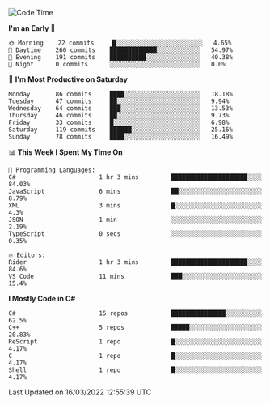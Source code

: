 <!--START_SECTION:waka-->
![Code Time](http://img.shields.io/badge/Code%20Time-759%20hrs%2038%20mins-blue)

**I'm an Early 🐤** 

```text
🌞 Morning    22 commits     █░░░░░░░░░░░░░░░░░░░░░░░░   4.65% 
🌆 Daytime    260 commits    █████████████░░░░░░░░░░░░   54.97% 
🌃 Evening    191 commits    ██████████░░░░░░░░░░░░░░░   40.38% 
🌙 Night      0 commits      ░░░░░░░░░░░░░░░░░░░░░░░░░   0.0%

```
📅 **I'm Most Productive on Saturday** 

```text
Monday       86 commits     ████░░░░░░░░░░░░░░░░░░░░░   18.18% 
Tuesday      47 commits     ██░░░░░░░░░░░░░░░░░░░░░░░   9.94% 
Wednesday    64 commits     ███░░░░░░░░░░░░░░░░░░░░░░   13.53% 
Thursday     46 commits     ██░░░░░░░░░░░░░░░░░░░░░░░   9.73% 
Friday       33 commits     █░░░░░░░░░░░░░░░░░░░░░░░░   6.98% 
Saturday     119 commits    ██████░░░░░░░░░░░░░░░░░░░   25.16% 
Sunday       78 commits     ████░░░░░░░░░░░░░░░░░░░░░   16.49%

```


📊 **This Week I Spent My Time On** 

```text
💬 Programming Languages: 
C#                       1 hr 3 mins         █████████████████████░░░░   84.03% 
JavaScript               6 mins              ██░░░░░░░░░░░░░░░░░░░░░░░   8.79% 
XML                      3 mins              █░░░░░░░░░░░░░░░░░░░░░░░░   4.3% 
JSON                     1 min               ░░░░░░░░░░░░░░░░░░░░░░░░░   2.19% 
TypeScript               0 secs              ░░░░░░░░░░░░░░░░░░░░░░░░░   0.35%

🔥 Editors: 
Rider                    1 hr 3 mins         █████████████████████░░░░   84.6% 
VS Code                  11 mins             ███░░░░░░░░░░░░░░░░░░░░░░   15.4%

```

**I Mostly Code in C#** 

```text
C#                       15 repos            ███████████████░░░░░░░░░░   62.5% 
C++                      5 repos             █████░░░░░░░░░░░░░░░░░░░░   20.83% 
ReScript                 1 repo              █░░░░░░░░░░░░░░░░░░░░░░░░   4.17% 
C                        1 repo              █░░░░░░░░░░░░░░░░░░░░░░░░   4.17% 
Shell                    1 repo              █░░░░░░░░░░░░░░░░░░░░░░░░   4.17%

```



 Last Updated on 16/03/2022 12:55:39 UTC
<!--END_SECTION:waka-->

